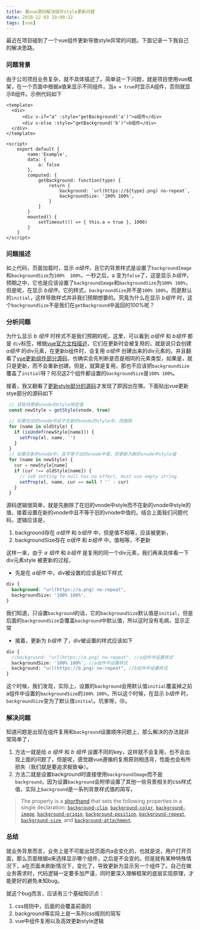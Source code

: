 ```yaml
---
title: 看vue源码解决组件style更新问题
date: 2018-12-03 19:09:22
tags: [vue]
---
```


最近在项目碰到了一个vue组件更新导致style异常的问题。下面记录一下我自己的解决思路。

### 问题背景

由于公司项目业务复杂，就不具体描述了。简单说一下问题，就是项目使用vue框架，在一个页面中根据a值来显示不同组件，当`a = true`时显示A组件，否则就显示B组件。示例代码如下

```
<template>
  <div>
      <div v-if="a" :style="getBackground('a')">a组件</div>
      <div v-else :style="getBackground('b')">b组件</div>
  </div>
</template>

<script>
    export default {
        name:'Example',
        data: {
            a: false
        },
        computed: {
            getBackground: function(type) {
                return {
                    background: `url(https://${type}.png) no-repeat`,
                    backgroundSize: '100% 100%',
                }
            }
        }
        mounted() {
            setTimeout(() => { this.a = true }, 1000)
        }
    }
</script>
```

### 问题描述

如上代码，页面加载时，显示 *a组件*，且它的背景样式是设置了`backgroundImage`和`backgroundSize`为`100%  100%`，一秒之后，a 变为`false`了，这是显示 *b组件*，预期之中，它也是应该设置了`backgroundImage`和`backgroundSize`为`100% 100%`，但是呢，在显示 *b组件*，它的样式，`backgroundSize`并不是`100% 100%`，而是默认的`initial`，这样导致样式并非我们预期想要的。究竟为什么在显示 *b组件* 时，这个`backgroundSize`不是我们在`getBackground`中返回的100%呢？
<!--more-->
### 分析问题

为什么显示 *b 组件* 时样式不是我们预期的呢，这里，可以看到 *a组件* 和 *b组件* 都是 `div`标签，根据[vue官方文档描述](https://vuejs.org/v2/guide/conditional.html#Controlling-Reusable-Elements-with-key)，它们在更新时会被复用的，就是说只会创建 *a组件* 的div元素，在更新b组件时，会复用  *a组件* 创建出来的div元素的。并且翻看了[vue更新组件部分源码](https://github.com/vuejs/vue/blob/dev/src/core/vdom/patch.js#L411-L481)，也确实会先判断是否是相同的元素类型，如果是，就只是更新，而不会重新创建。但是，就算是复用，那也不应该把`backgroundSize`覆盖了`initial`呀？何况这2个组件都设置的`backgroundSize`是`100% 100%`。

接着，我又翻看了[更新style部分的源码](https://github.com/vuejs/vue/blob/dev/src/platforms/web/runtime/modules/style.js#L74-L87)才发现了原因出在哪。下面贴出vue更新stye部分的源码如下

 ```javascript
  // 获取待更新vnode的style绑定值
  const newStyle = getStyle(vnode, true)

  // 如果在旧的vnode中且不在新的vnode的style中，则删除
  for (name in oldStyle) {
    if (isUndef(newStyle[name])) {
      setProp(el, name, '')
    }
  }
  // 如果在新的vnode中，且不等于旧的vnode中值，则更新为新的vnode中style值
  for (name in newStyle) {
    cur = newStyle[name]
    if (cur !== oldStyle[name]) {
      // ie9 setting to null has no effect, must use empty string
      setProp(el, name, cur == null ? '' : cur)
    }
  }
 ```

源码逻辑很简单，就是先删除了在旧的vnode中style而不在新的vnode中style的值，接着设置在新的vnode中且不等于旧的vnode中值的。结合上面我们问题代码，逻辑应该是，
1. background存在 *a组件* 和 *b组件* 中，但是值不相等，应该被更新，
2. backgroundSize存在 *a组件* 和 *b组件* 中，值相等，不更新

这样一来，由于 *a 组件* 和  *b组件* 是复用的同一个div元素，我们再来具体看一下div元素style 被更新的过程，

* 先是在 *a组件* 中，div被设置的应该是如下样式

```scss
div {
  background: "url(https://a.png) no-repeat",
  backgroundSize: '100% 100%',
}
   ```
   我们知道，只设置`background`的话，它的`backgroundSize`默认值是`initial`，但是后面的`backgroundSize`会覆盖`background`中默认值，所以这时没有毛病，显示正常

* 接着，更新为 *b组件* 了，div被设置的样式应该如下

```scss
div {
  //background: "url(https://a.png) no-repeat", //a组件中设置样式
  backgroundSize: '100% 100%', //a组件中设置样式
  background: "url(https://b.png) no-repeat", //b组件中设置样式    
}
```
   这个时候，我们发现，实际上，设置的`background`会用默认值`initial`覆盖掉之前a组件中设置的`backgroundSize`的`100% 100%`，所以这个时候，在显示 *b组件* 时，`backgroundSize`变为了默认值`initial`。坑爹呀，😢。

### 解决问题

知道问题是出现在组件复用和`background`设置顺序问题上，那么解决的办法就非常简单了，
1. 方法一就是给 *a 组件* 和 *b 组件*  设置不同的key，这样就不会复用，也不会出现上面的问题了，但是呢，感觉跟vue遵循的复用原则相违背，性能也会有所损失（我们就是要追求极致😂）。
2. 方法二就是设置background时直接使用`backgroundImage`而不是`background`，因为设置`background`会附带设置了其他一些背景相关的css样式值，实际上`background`是一系列背景样式值的简写，

> The property is a [shorthand](https://developer.mozilla.org/en-US/docs/Web/CSS/Shorthand_properties) that sets the following properties in a single declaration: [`background-clip`](https://developer.mozilla.org/en-US/docs/Web/CSS/background-clip), [`background-color`](https://developer.mozilla.org/en-US/docs/Web/CSS/background-color), [`background-image`](https://developer.mozilla.org/en-US/docs/Web/CSS/background-image), [`background-origin`](https://developer.mozilla.org/en-US/docs/Web/CSS/background-origin), [`background-position`](https://developer.mozilla.org/en-US/docs/Web/CSS/background-position), [`background-repeat`](https://developer.mozilla.org/en-US/docs/Web/CSS/background-repeat), [`background-size`](https://developer.mozilla.org/en-US/docs/Web/CSS/background-size), and [`background-attachment`](https://developer.mozilla.org/en-US/docs/Web/CSS/background-attachment).

### 总结

就业务背景而言，业务上是不可能出现页面内a会变化的，也就是说，用户打开页面，那么页面根据a来选择显示哪个组件，之后是不会变的。但是就有某种特殊情况下，a在页面未刷新情况下，变化了，导致更新为显示另一个组件了。自己在做业务需求时，代码逻辑一定要多加严谨，同时要深入理解框架的底层实现原理，才能更好的避免未知bug。

就这个bug而言，应该有三个基础知识点：
1. css规则中，后面的会覆盖前面的
2. background等实际上是一系列css规则的简写
3. vue中组件复用以及高效更新style逻辑
